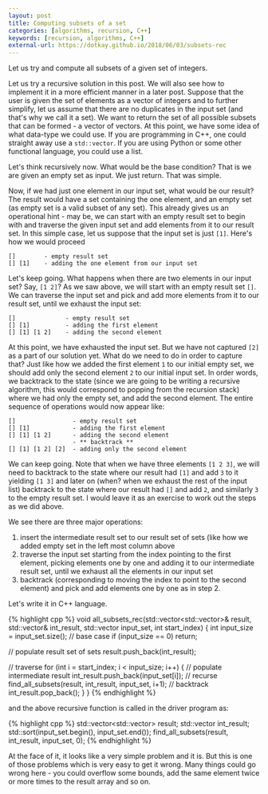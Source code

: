 ```yaml
---
layout: post
title: Computing subsets of a set
categories: [algorithms, recursion, C++]
keywords: [recursion, algorithms, C++]
external-url: https://dotkay.github.io/2018/06/03/subsets-rec
---
```


Let us try and compute all subsets of a given set of integers. 

Let us try a recursive solution in this post. We will also see how to implement it in a more efficient manner in a later post. Suppose that the user is given the set of elements as a vector of integers and to further simplify, let us assume that there are no duplicates in the input set (and that's why we call it a set). We want to return the set of all possible subsets that can be formed - a  vector of vectors. At this point, we have some idea of what data-type we could use. If you are programming in C++, one could straight away use a `std::vector`. If you are using Python or some other functional language, you could use a list. 

Let's think recursively now. What would be the base condition? That is we are given an empty set as input. We just return. That was simple.

Now, if we had just one element in our input set, what would be our result? The result would have a set containing the one element, and an empty set (as empty set is a valid subset of any set). This already gives us an operational hint - may be, we can start with an empty result set to begin with and traverse the given input set and add elements from it to our result set. In this simple case, let us suppose that the input set is just `[1]`. Here's how we would proceed
```
[]        - empty result set
[] [1]    - adding the one element from our input set
``` 

Let's keep going. What happens when there are two elements in our input set? Say, `[1 2]`? As we saw above, we will start with an empty result set `[]`. We can traverse the input set and pick and add more elements from it to our result set, until we exhaust the input set:
```
[]              - empty result set
[] [1]          - adding the first element
[] [1] [1 2]    - adding the second element
```

At this point, we have exhausted the input set. But we have not captured `[2]` as a part of our solution yet. What do we need to do in order to capture that? Just like how we added the first element `1` to our initial empty set, we should add only the second element `2` to our initial input set. In order words, we backtrack to the state (since we are going to be writing a recursive algorithm, this would correspond to popping from the recursion stack) where we had only the empty set, and add the second element. The entire sequence of operations would now appear like:
```
[]                - empty result set
[] [1]            - adding the first element
[] [1] [1 2]      - adding the second element
                  - ** backtrack **
[] [1] [1 2] [2]  - adding only the second element
```

We can keep going. Note that when we have three elements `[1 2 3]`, we will need to backtrack to the state where our result had `[1]` and add `3` to it yielding `[1 3]` and later on (when? when we exhaust the rest of the input list) backtrack to the state where our result had `[]` and add `2`, and similarly `3` to the empty result set. I would leave it as an exercise to work out the steps as we did above.

We see there are three major operations:

1. insert the intermediate result set to our result set of sets (like how we added empty set in the left most column above
2. traverse the input set starting from the index pointing to the first element, picking elements one by one and adding it to our intermediate result set, until we exhaust all the elements in our input set
3. backtrack (corresponding to moving the index to point to the second element) and pick and add elements one by one as in step 2.

Let's write it in C++ language.

{% highlight cpp %}
void all_subsets_rec(std::vector<std::vector<int>>& result,
                     std::vector<int>& int_result,
                     std::vector<int> input_set,
                     int start_index)
{
  int input_size = input_set.size();
  // base case
  if (input_size == 0)
    return;
  
  // populate result set of sets
  result.push_back(int_result);

  // traverse
  for (int i = start_index; i < input_size; i++)
  {
    // populate intermediate result
    int_result.push_back(input_set[i]);
    // recurse
    find_all_subsets(result, int_result, input_set, i+1);
    // backtrack
    int_result.pop_back();
  }
}
{% endhighlight %}

and the above recursive function is called in the driver program as:

{% highlight cpp %}
std::vector<std::vector<int>> result;
std::vector<int> int_result;
std::sort(input_set.begin(), input_set.end());
find_all_subsets(result, int_result, input_set, 0);
{% endhighlight %}


At the face of it, it looks like a very simple problem and it is. But this is one of those problems which is very easy to get it wrong. Many things could go wrong here - you could overflow some bounds, add the same element twice or more times to the result array and so on.


